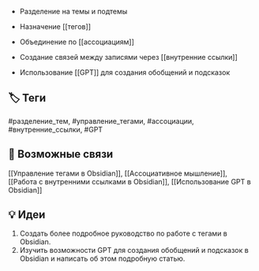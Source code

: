 - Разделение на темы и подтемы
    
- Назначение [[тегов]]
    
- Объединение по [[ассоциациям]]
    
- Создание связей между записями через [[внутренние ссылки]]
    
- Использование [[GPT]] для создания обобщений и подсказок

## 🏷️ Теги  
#разделение_тем, #управление_тегами, #ассоциации, #внутренние_ссылки, #GPT

## 🔗 Возможные связи  
[[Управление тегами в Obsidian]], [[Ассоциативное мышление]], [[Работа с внутренними ссылками в Obsidian]], [[Использование GPT в Obsidian]]

## 💡 Идеи  
1. Создать более подробное руководство по работе с тегами в Obsidian.
2. Изучить возможности GPT для создания обобщений и подсказок в Obsidian и написать об этом подробную статью.